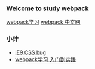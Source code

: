 ### Welcome to study webpack

[webpack学习](http://www.imooc.com/article/7221)
[webpack 中文网](https://doc.webpack-china.org)

### 小计

- [IE9 CSS bug ](https://github.com/ant-tool/atool-build/issues/182)
- [webpack学习 入门到实践](https://segmentfault.com/a/1190000011042867)
